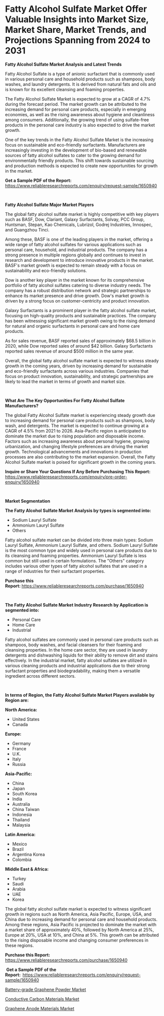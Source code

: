 <p><h1>Fatty Alcohol Sulfate Market Offer Valuable Insights into Market Size, Market Share, Market Trends, and Projections Spanning from 2024 to 2031</h1></p><p><strong>Fatty Alcohol Sulfate Market Analysis and Latest Trends</strong></p>
<p><p>Fatty Alcohol Sulfate is a type of anionic surfactant that is commonly used in various personal care and household products such as shampoos, body washes, and laundry detergents. It is derived from natural fats and oils and is known for its excellent cleansing and foaming properties.</p><p>The Fatty Alcohol Sulfate Market is expected to grow at a CAGR of 4.7% during the forecast period. The market growth can be attributed to the increasing demand for personal care products, especially in emerging economies, as well as the rising awareness about hygiene and cleanliness among consumers. Additionally, the growing trend of using sulfate-free products in the personal care industry is also expected to drive the market growth.</p><p>One of the key trends in the Fatty Alcohol Sulfate Market is the increasing focus on sustainable and eco-friendly surfactants. Manufacturers are increasingly investing in the development of bio-based and renewable sources of fatty alcohol sulfates to cater to the growing demand for environmentally friendly products. This shift towards sustainable sourcing and production methods is expected to create new opportunities for growth in the market.</p></p>
<p><strong>Get a Sample PDF of the Report:&nbsp;</strong> <a href="https://www.reliableresearchreports.com/enquiry/request-sample/1650940">https://www.reliableresearchreports.com/enquiry/request-sample/1650940</a></p>
<p>&nbsp;</p>
<p><strong>Fatty Alcohol Sulfate Major Market Players</strong></p>
<p><p>The global fatty alcohol sulfate market is highly competitive with key players such as BASF, Dow, Clariant, Galaxy Surfactants, Solvay, PCC Group, Huntsman, Stepan, Kao Chemicals, Lubrizol, Godrej Industries, Innospec, and Guangzhou Tinci.</p><p>Among these, BASF is one of the leading players in the market, offering a wide range of fatty alcohol sulfates for various applications such as personal care, household, and industrial products. The company has a strong presence in multiple regions globally and continues to invest in research and development to introduce innovative products in the market. BASF's market growth is expected to remain steady with a focus on sustainability and eco-friendly solutions.</p><p>Dow is another key player in the market known for its comprehensive portfolio of fatty alcohol sulfates catering to diverse industry needs. The company has a robust distribution network and strategic partnerships to enhance its market presence and drive growth. Dow's market growth is driven by a strong focus on customer-centricity and product innovation.</p><p>Galaxy Surfactants is a prominent player in the fatty alcohol sulfate market, focusing on high-quality products and sustainable practices. The company has been witnessing significant market growth owing to the rising demand for natural and organic surfactants in personal care and home care products.</p><p>As for sales revenue, BASF reported sales of approximately $68.5 billion in 2020, while Dow reported sales of around $42 billion. Galaxy Surfactants reported sales revenue of around $500 million in the same year.</p><p>Overall, the global fatty alcohol sulfate market is expected to witness steady growth in the coming years, driven by increasing demand for sustainable and eco-friendly surfactants across various industries. Companies that focus on product innovation, sustainability, and strategic partnerships are likely to lead the market in terms of growth and market size.</p></p>
<p>&nbsp;</p>
<p><strong>What Are The Key Opportunities For Fatty Alcohol Sulfate Manufacturers?</strong></p>
<p><p>The global Fatty Alcohol Sulfate market is experiencing steady growth due to increasing demand for personal care products such as shampoos, body wash, and detergents. The market is expected to continue growing at a CAGR of 4.5% from 2021 to 2026. Asia-Pacific region is anticipated to dominate the market due to rising population and disposable income. Factors such as increasing awareness about personal hygiene, growing urbanization, and changing lifestyle preferences are driving the market growth. Technological advancements and innovations in production processes are also contributing to the market expansion. Overall, the Fatty Alcohol Sulfate market is poised for significant growth in the coming years.</p></p>
<p><strong>Inquire or Share Your Questions If Any Before Purchasing This Report:</strong> <a href="https://www.reliableresearchreports.com/enquiry/pre-order-enquiry/1650940">https://www.reliableresearchreports.com/enquiry/pre-order-enquiry/1650940</a></p>
<p>&nbsp;</p>
<p><strong>Market Segmentation</strong></p>
<p><strong>The Fatty Alcohol Sulfate Market Analysis by types is segmented into:</strong></p>
<p><ul><li>Sodium Lauryl Sulfate</li><li>Ammonium Lauryl Sulfate</li><li>Others</li></ul></p>
<p><p>Fatty alcohol sulfate market can be divided into three main types: Sodium Lauryl Sulfate, Ammonium Lauryl Sulfate, and others. Sodium Lauryl Sulfate is the most common type and widely used in personal care products due to its cleansing and foaming properties. Ammonium Lauryl Sulfate is less common but still used in certain formulations. The "Others" category includes various other types of fatty alcohol sulfates that are used in a range of industries for their surfactant properties.</p></p>
<p><strong>Purchase this Report:&nbsp;</strong><a href="https://www.reliableresearchreports.com/purchase/1650940">https://www.reliableresearchreports.com/purchase/1650940</a></p>
<p>&nbsp;</p>
<p><strong>The Fatty Alcohol Sulfate Market Industry Research by Application is segmented into:</strong></p>
<p><ul><li>Personal Care</li><li>Home Care</li><li>Industrial</li></ul></p>
<p><p>Fatty alcohol sulfates are commonly used in personal care products such as shampoos, body washes, and facial cleansers for their foaming and cleansing properties. In the home care sector, they are used in laundry detergents and dishwashing liquids for their ability to remove dirt and stains effectively. In the industrial market, fatty alcohol sulfates are utilized in various cleaning products and industrial applications due to their strong surfactant properties and biodegradability, making them a versatile ingredient across different sectors.</p></p>
<p>&nbsp;</p>
<p><strong>In terms of Region, the Fatty Alcohol Sulfate Market Players available by Region are:</strong></p>
<p>
    <p> <strong> North America: </strong>
        <ul>
            <li>United States</li>
            <li>Canada</li>
        </ul>
        </p> 
    <p> <strong> Europe: </strong>
        <ul>
            <li>Germany</li>
            <li>France</li>
            <li>U.K.</li>
            <li>Italy</li>
            <li>Russia</li>
        </ul>
        </p> 
    <p> <strong> Asia-Pacific: </strong>
        <ul>
            <li>China</li>
            <li>Japan</li>
            <li>South Korea</li>
            <li>India</li>
            <li>Australia</li>
            <li>China Taiwan</li>
            <li>Indonesia</li>
            <li>Thailand</li>
            <li>Malaysia</li>
        </ul>
        </p> 
    <p> <strong> Latin America: </strong>
        <ul>
            <li>Mexico</li>
            <li>Brazil</li>
            <li>Argentina Korea</li>
            <li>Colombia</li>
        </ul>
        </p> 
    <p> <strong> Middle East & Africa: </strong>
        <ul>
            <li>Turkey</li>
            <li>Saudi</li>
            <li>Arabia</li>
            <li>UAE</li>
            <li>Korea</li>
        </ul>
    </p>
    </p>
<p><p>The global fatty alcohol sulfate market is expected to witness significant growth in regions such as North America, Asia Pacific, Europe, USA, and China due to increasing demand for personal care and household products. Among these regions, Asia Pacific is projected to dominate the market with a market share of approximately 40%, followed by North America at 25%, Europe at 20%, USA at 10%, and China at 5%. This growth can be attributed to the rising disposable income and changing consumer preferences in these regions.</p></p>
<p><strong>Purchase this Report: </strong><a href="https://www.reliableresearchreports.com/purchase/1650940">https://www.reliableresearchreports.com/purchase/1650940</a></p>
<p>&nbsp;<strong>Get a Sample PDF of the Report:&nbsp;&nbsp;</strong><a href="https://www.reliableresearchreports.com/enquiry/request-sample/1650940">https://www.reliableresearchreports.com/enquiry/request-sample/1650940</a></p>
<p><strong></strong></p>
<p><p><a href="https://view.publitas.com/reportprime-1/battery-grade-graphene-powder-market-size-growing-and-forecasted-for-period-from-2023-2030-and-provides-complete-market-analysis-of-this-market/">Battery-grade Graphene Powder Market</a></p><p><a href="https://view.publitas.com/reportprime-1/conductive-carbon-materials-market-research-report-provides-thorough-industry-overview-which-offers-an-in-depth-analysis-of-product-trends-and-new-market-divisions/">Conductive Carbon Materials Market</a></p><p><a href="https://view.publitas.com/reportprime-1/graphene-anode-materials-market-size-share-trends-analysis-report-by-material-by-type-by-end-user-by-region-and-segment-forecasts-2023-2030/">Graphene Anode Materials Market</a></p></p>